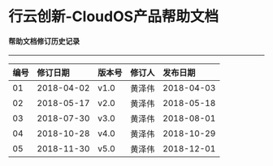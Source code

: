 # 行云创新-CloudOS产品帮助文档

#### 帮助文档修订历史记录

---

| 编号 | 修订日期 | 版本号 | 修订人 | 发布日期 |
| :--- | :--- | :--- | :--- | :--- |
| 01 | 2018-04-02 | v1.0 | 黄泽伟 | 2018-04-03 |
| 02 | 2018-05-17 | v2.0 | 黄泽伟 | 2018-05-18 |
| 03 | 2018-07-30 | v3.0 | 黄泽伟 | 2018-08-01 |
| 04 | 2018-10-28 | v4.0 | 黄泽伟 | 2018-10-29 |
| 05 | 2018-11-30 | v5.0 | 黄泽伟 | 2018-12-01 |



